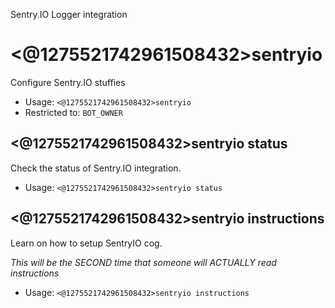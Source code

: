 Sentry.IO Logger integration

# <@1275521742961508432>sentryio
Configure Sentry.IO stuffies<br/>
 - Usage: `<@1275521742961508432>sentryio`
 - Restricted to: `BOT_OWNER`
## <@1275521742961508432>sentryio status
Check the status of Sentry.IO integration.<br/>
 - Usage: `<@1275521742961508432>sentryio status`
## <@1275521742961508432>sentryio instructions
Learn on how to setup SentryIO cog.<br/>

*This will be the SECOND time that someone will ACTUALLY read instructions*<br/>
 - Usage: `<@1275521742961508432>sentryio instructions`
